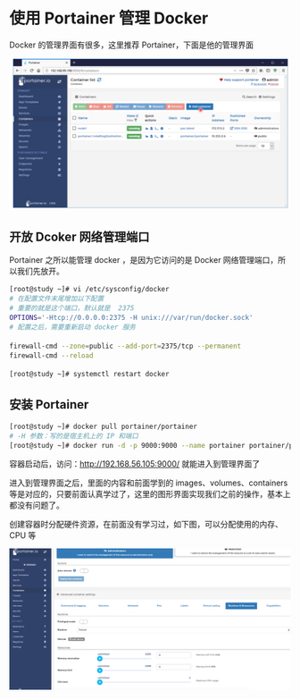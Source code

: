 # 使用 Portainer 管理 Docker

Docker 的管理界面有很多，这里推荐 Portainer，下面是他的管理界面

![image-20200623215307022](./assets/image-20200623215307022.png)

## 开放 Dcoker 网络管理端口

Portainer 之所以能管理 docker ，是因为它访问的是 Docker 网络管理端口，所以我们先放开。

```bash
[root@study ~]# vi /etc/sysconfig/docker
# 在配置文件末尾增加以下配置
# 重要的就是这个端口，默认就是  2375
OPTIONS='-Htcp://0.0.0.0:2375 -H unix:///var/run/docker.sock'
# 配置之后，需要重新启动 docker 服务

firewall-cmd --zone=public --add-port=2375/tcp --permanent
firewall-cmd --reload

[root@study ~]# systemctl restart docker
```

## 安装 Portainer

```bash
[root@study ~]# docker pull portainer/portainer
# -H 参数：写的是宿主机上的 IP 和端口
[root@study ~]# docker run -d -p 9000:9000 --name portainer portainer/portainer -H tcp://192.168.56.105:2375
```

容器启动后，访问：http://192.168.56.105:9000/ 就能进入到管理界面了

进入到管理界面之后，里面的内容和前面学到的 images、volumes、containers 等是对应的，只要前面认真学过了，这里的图形界面实现我们之前的操作，基本上都没有问题了。

创建容器时分配硬件资源，在前面没有学习过，如下图，可以分配使用的内存、CPU 等

![image-20200623222239413](./assets/image-20200623222239413.png)